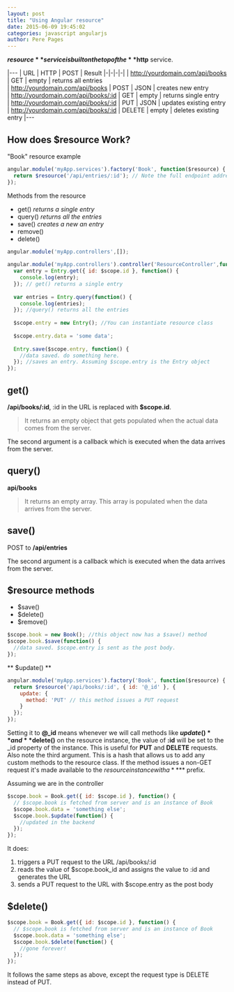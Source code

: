 ```yaml
---
layout: post
title: "Using Angular resource"
date: 2015-06-09 19:45:02
categories: javascript angularjs
author: Pere Pages
---
```


**$resource** service is built on the top of the **$http** service.

|---
| URL | HTTP  | POST | Result
|-|-|-|-|
| http://yourdomain.com/api/books      | GET    | empty | returns all entries    
| http://yourdomain.com/api/books      | POST   | JSON  | creates new entry      
| http://yourdomain.com/api/books/:id  | GET    | empty | returns single entry   
| http://yourdomain.com/api/books/:id  | PUT    | JSON  | updates existing entry 
| http://yourdomain.com/api/books/:id  | DELETE | empty | deletes existing entry 
|---

## How does $resource Work?

"Book" resource example

```javascript
angular.module('myApp.services').factory('Book', function($resource) {
  return $resource('/api/entries/:id'); // Note the full endpoint address
});
```

Methods from the resource

* get() *returns a single entry*
* query() *returns all the entries*
* save() *creates a new an entry*
* remove()
* delete()

```javascript
angular.module('myApp.controllers',[]);
 
angular.module('myApp.controllers').controller('ResourceController',function($scope, Entry) {
  var entry = Entry.get({ id: $scope.id }, function() {
    console.log(entry);
  }); // get() returns a single entry
 
  var entries = Entry.query(function() {
    console.log(entries);
  }); //query() returns all the entries
 
  $scope.entry = new Entry(); //You can instantiate resource class
 
  $scope.entry.data = 'some data';
 
  Entry.save($scope.entry, function() {
    //data saved. do something here.
  }); //saves an entry. Assuming $scope.entry is the Entry object  
});
```

## get()

**/api/books/:id**, :id in the URL is replaced with **$scope.id**.

> It returns an empty object that gets populated when the actual data comes from the server.

The second argument is a callback which is executed when the data arrives from the server.

## query()

**api/books**

> It returns an empty array. This array is populated when the data arrives from the server.

## save()

POST to **/api/entries**

The second argument is a callback which is executed when the data arrives from the server.

## $resource methods

* $save()
* $delete()
* $remove()

```javascript
$scope.book = new Book(); //this object now has a $save() method
$scope.book.$save(function() {
  //data saved. $scope.entry is sent as the post body.
});
```

** $update() **
```javascript
angular.module('myApp.services').factory('Book', function($resource) {
  return $resource('/api/books/:id', { id: '@_id' }, {
    update: {
      method: 'PUT' // this method issues a PUT request
    }
  });
});
```

Setting it to **@_id** means whenever we will call methods like **$update()** and **$delete()** on the resource instance, the value of **:id** will be set to the _id property of the instance. This is useful for **PUT** and **DELETE** requests. Also note the third argument. This is a hash that allows us to add any custom methods to the resource class. If the method issues a non-GET request it's made available to the $resource instance with a **$** prefix.

Assuming we are in the controller

```javascript
$scope.book = Book.get({ id: $scope.id }, function() {
  // $scope.book is fetched from server and is an instance of Book
  $scope.book.data = 'something else';
  $scope.book.$update(function() {
    //updated in the backend
  });
});
```

It does:

1. triggers a PUT request to the URL /api/books/:id
2. reads the value of $scope.book_id and assigns the value to :id and generates the URL
3. sends a PUT request to the URL with $scope.entry as the post body

## $delete()

```javascript
$scope.book = Book.get({ id: $scope.id }, function() {
  // $scope.book is fetched from server and is an instance of Book
  $scope.book.data = 'something else';
  $scope.book.$delete(function() {
    //gone forever!
  });
});
```

It follows the same steps as above, except the request type is DELETE instead of PUT.